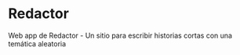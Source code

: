 # Redactor
Web app de Redactor - Un sitio para escribir historias cortas con una temática aleatoria
